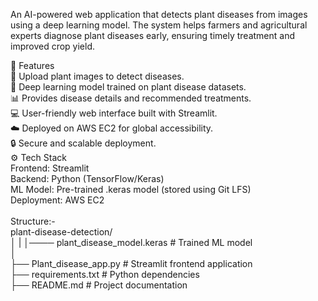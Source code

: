 An AI-powered web application that detects plant diseases from images using a deep learning model. The system helps farmers and agricultural experts diagnose plant diseases early, ensuring timely treatment and improved crop yield.

🚀 Features<br>
🌱 Upload plant images to detect diseases.<br>
🤖 Deep learning model trained on plant disease datasets.<br>
📊 Provides disease details and recommended treatments.<br>
💻 User-friendly web interface built with Streamlit.<br>
☁️ Deployed on AWS EC2 for global accessibility.<br>
🔒 Secure and scalable deployment.<br>
⚙️ Tech Stack<br>
Frontend: Streamlit<br>
Backend: Python (TensorFlow/Keras)<br>
ML Model: Pre-trained .keras model (stored using Git LFS)<br>
Deployment: AWS EC2<br>
<br>
Structure:-<br>
plant-disease-detection/<br>
│
|
│──── plant_disease_model.keras   # Trained ML model<br>
│<br>
├── Plant_disease_app.py                          # Streamlit frontend application<br>
├── requirements.txt                 # Python dependencies<br>
├── README.md                        # Project documentation<br>
